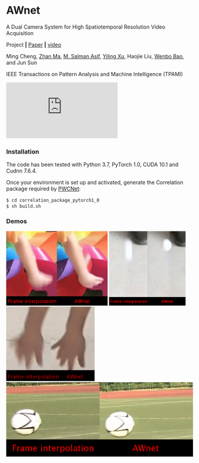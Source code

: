 # AWnet

A Dual Camera System for High Spatiotemporal Resolution Video Acquisition

Project **|** [Paper](https://arxiv.org/abs/1909.13051) **|** [video]()

Ming Cheng, [Zhan Ma](https://vision.nju.edu.cn/fc/d3/c29470a457939/page.htm), [M. Salman Asif](https://intra.ece.ucr.edu/~sasif/index.html), [Yiling Xu](http://english.seiee.sjtu.edu.cn/english/detail/2737_1313.htm), Haojie Liu, [Wenbo Bao](https://sites.google.com/view/wenbobao/home), and Jun Sun

IEEE Transactions on Pattern Analysis and Machine Intelligence (TPAMI)

![image](https://github.com/NJUVISION/AWnet/tree/master/images/f1x7.pdf)

### Installation

The code has been tested with Python 3.7, PyTorch 1.0, CUDA 10.1 and Cudnn 7.6.4.

Once your environment is set up and activated, generate the Correlation package required by [PWCNet](https://github.com/NVlabs/PWC-Net/tree/master/PyTorch/external_packages/correlation-pytorch-master):

    $ cd correlation_package_pytorch1_0
    $ sh build.sh
    


### Demos
<!--哈哈我是注释，不会在浏览器中显示。
![image](https://github.com/NJUVISION/AWnet/blob/master/images/0.gif)
![image](https://github.com/NJUVISION/AWnet/blob/master/images/2.gif)
![image](https://github.com/NJUVISION/AWnet/blob/master/images/1.gif)
![image](https://github.com/NJUVISION/AWnet/blob/master/images/3.gif)
-->  
<img src="https://github.com/NJUVISION/AWnet/blob/master/images/0.gif" style="height:200px" />
<img src="https://github.com/NJUVISION/AWnet/blob/master/images/2.gif" style="height:200px" />
<img src="https://github.com/NJUVISION/AWnet/blob/master/images/1.gif" style="height:200px" />
<img src="https://github.com/NJUVISION/AWnet/blob/master/images/3.gif" style="height:200px" />  

